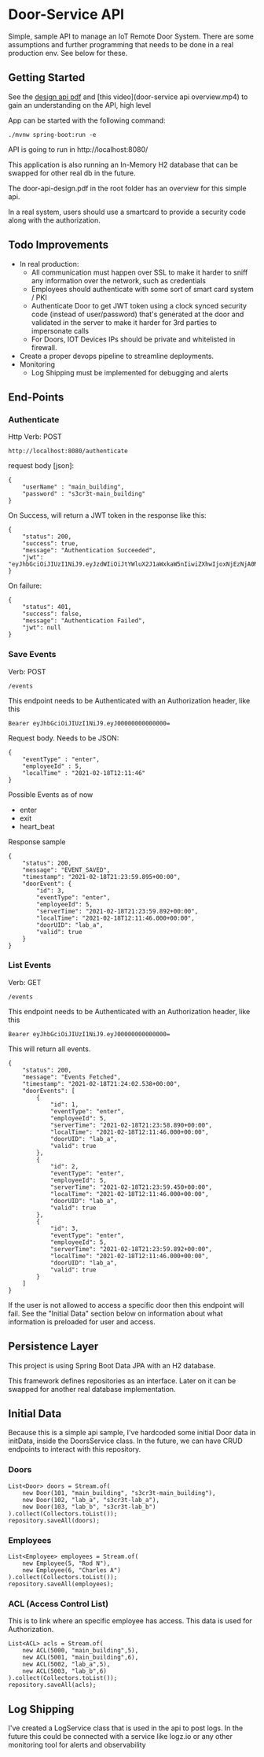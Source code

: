 # Door-Service  API

Simple, sample API to manage an IoT Remote Door System.
There are some assumptions and further programming that needs to be done in a real production env. See below for these. 

## Getting Started

See the [design api pdf](door-api-design.pdf) and [this video](door-service api overview.mp4) to gain an understanding on the API, high level

App can be started with the following command:

```
./mvnw spring-boot:run -e

```

API is going to run in http://localhost:8080/

This application is also running an In-Memory H2 database that can be swapped for other real db in the future. 

The door-api-design.pdf in the root folder has an overview for this simple api. 

In a real system, users should use a smartcard to provide a security code along with the authorization.

## Todo Improvements

- In real production: 
  - All communication must happen over SSL to make it harder to sniff any information over the network, such as credentials
  - Employees should authenticate with some sort of smart card system / PKI
  - Authenticate Door to get JWT token using a clock synced security code (instead of user/password) that's generated at the door and validated in the server to make it harder for 3rd parties to impersonate calls
  - For Doors, IOT Devices IPs should be private and whitelisted in firewall.
- Create a proper devops pipeline to streamline deployments. 
- Monitoring
  - Log Shipping must be implemented for debugging and alerts

## End-Points

### Authenticate 

Http Verb: POST

```
http://localhost:8080/authenticate
```

request body [json]:
```
{
    "userName" : "main_building",
    "password" : "s3cr3t-main_building"
}
```

On Success, will return a JWT token in the response like this:

```
{
    "status": 200,
    "success": true,
    "message": "Authentication Succeeded",
    "jwt": "eyJhbGciOiJIUzI1NiJ9.eyJzdWIiOiJtYWluX2J1aWxkaW5nIiwiZXhwIjoxNjEzNjA0MzE0LCJpYXQiOjE2MTM1NjgzMTR9.gX08GK7dJIeqrTV_3HzMudrL3h5f3pOkFFchdqbZSoU"
}
```
On failure:

```
{
    "status": 401,
    "success": false,
    "message": "Authentication Failed",
    "jwt": null
}
```

### Save Events

Verb: POST
```
/events
```

This endpoint needs to be Authenticated with an Authorization header, like this

```
Bearer eyJhbGciOiJIUzI1NiJ9.eyJ00000000000000=

```

Request body. Needs to be JSON:

```
{
    "eventType" : "enter", 
    "employeeId" : 5,
    "localTime" : "2021-02-18T12:11:46"
}
```

Possible Events as of now
- enter
- exit
- heart_beat

Response sample

```
{
    "status": 200,
    "message": "EVENT_SAVED",
    "timestamp": "2021-02-18T21:23:59.895+00:00",
    "doorEvent": {
        "id": 3,
        "eventType": "enter",
        "employeeId": 5,
        "serverTime": "2021-02-18T21:23:59.892+00:00",
        "localTime": "2021-02-18T12:11:46.000+00:00",
        "doorUID": "lab_a",
        "valid": true
    }
}
```

### List Events

Verb: GET

```
/events
```

This endpoint needs to be Authenticated with an Authorization header, like this

```
Bearer eyJhbGciOiJIUzI1NiJ9.eyJ00000000000000=

```

This will return all events.

```
{
    "status": 200,
    "message": "Events Fetched",
    "timestamp": "2021-02-18T21:24:02.538+00:00",
    "doorEvents": [
        {
            "id": 1,
            "eventType": "enter",
            "employeeId": 5,
            "serverTime": "2021-02-18T21:23:58.890+00:00",
            "localTime": "2021-02-18T12:11:46.000+00:00",
            "doorUID": "lab_a",
            "valid": true
        },
        {
            "id": 2,
            "eventType": "enter",
            "employeeId": 5,
            "serverTime": "2021-02-18T21:23:59.450+00:00",
            "localTime": "2021-02-18T12:11:46.000+00:00",
            "doorUID": "lab_a",
            "valid": true
        },
        {
            "id": 3,
            "eventType": "enter",
            "employeeId": 5,
            "serverTime": "2021-02-18T21:23:59.892+00:00",
            "localTime": "2021-02-18T12:11:46.000+00:00",
            "doorUID": "lab_a",
            "valid": true
        }
    ]
}
```

If the user is not allowed to access a specific door then this endpoint will fail. 
See the "Initial Data" section below on information about what information is preloaded for user and access. 

## Persistence Layer

This project is using Spring Boot Data JPA with an H2 database. 

This framework defines repositories as an interface. Later on it can be swapped for another real database implementation. 

## Initial Data

Because this is a simple api sample, I've hardcoded some initial Door data in initData, inside the DoorsService class. 
In the future, we can have CRUD endpoints to interact with this repository. 

### Doors
```
List<Door> doors = Stream.of(
    new Door(101, "main_building", "s3cr3t-main_building"),
    new Door(102, "lab_a", "s3cr3t-lab_a"),
    new Door(103, "lab_b", "s3cr3t-lab_b")
).collect(Collectors.toList());
repository.saveAll(doors);
```

### Employees
```
List<Employee> employees = Stream.of(
    new Employee(5, "Rod N"),
    new Employee(6, "Charles A")
).collect(Collectors.toList());
repository.saveAll(employees);
```

### ACL (Access Control List)

This is to link where an specific employee has access. This data is used for Authorization.

```
List<ACL> acls = Stream.of(
    new ACL(5000, "main_building",5),
    new ACL(5001, "main_building",6),
    new ACL(5002, "lab_a",5),
    new ACL(5003, "lab_b",6)
).collect(Collectors.toList());
repository.saveAll(acls);
```

## Log Shipping

I've created a LogService class that is used in the api to post logs. In the future this could be connected with a service like logz.io or any other monitoring tool for alerts and observability

